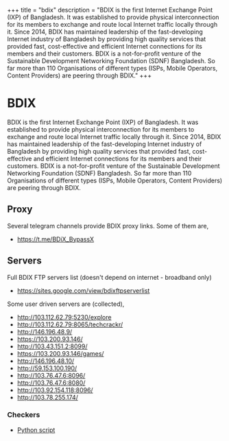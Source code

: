 +++
title = "bdix"
description = "BDIX is the first Internet Exchange Point (IXP) of Bangladesh. It was established to provide physical interconnection for its members to exchange and route local Internet traffic locally through it. Since 2014, BDIX has maintained leadership of the fast-developing Internet industry of Bangladesh by providing high quality services that provided fast, cost-effective and efficient Internet connections for its members and their customers. BDIX is a not-for-profit venture of the Sustainable Development Networking Foundation (SDNF) Bangladesh. So far more than 110 Organisations of different types (ISPs, Mobile Operators, Content Providers) are peering through BDIX."
+++

# BDIX

BDIX is the first Internet Exchange Point (IXP) of Bangladesh. It was established to provide physical interconnection for its members to exchange and route local Internet traffic locally through it. Since 2014, BDIX has maintained leadership of the fast-developing Internet industry of Bangladesh by providing high quality services that provided fast, cost-effective and efficient Internet connections for its members and their customers. BDIX is a not-for-profit venture of the Sustainable Development Networking Foundation (SDNF) Bangladesh. So far more than 110 Organisations of different types (ISPs, Mobile Operators, Content Providers) are peering through BDIX.

## Proxy

Several telegram channels provide BDIX proxy links. Some of them are,

- <https://t.me/BDiX_BypassX>

## Servers

Full BDIX FTP servers list
(doesn't depend on internet - broadband only)

- <https://sites.google.com/view/bdixftpserverlist>

Some user driven servers are (collected),

- <http://103.112.62.79:5230/explore>
- <http://103.112.62.79:8065/techcrackr/>
- <http://146.196.48.9/>
- <https://103.200.93.146/>
- <http://103.43.151.2:8099/>
- <https://103.200.93.146/games/>
- <http://146.196.48.10/>
- <http://59.153.100.190/>
- <http://103.76.47.6:8096/>
- <http://103.76.47.6:8080/>
- <http://103.92.154.118:8096/>
- <http://103.78.255.174/>

### Checkers

- [Python script](https://github.com/tyroruyk/bdix)

